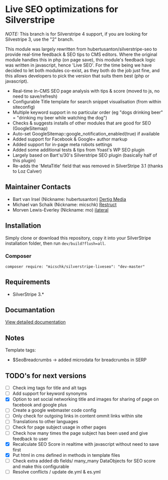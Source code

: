 # Live SEO optimizations for Silverstripe

*NOTE:* This branch is for Silverstripe 4 support, if you are looking for Silvestripe 3, use the "2" branch.

This module was largely rewritten from hubertusanton/silverstripe-seo to provide real-time feedback & SEO tips to CMS editors. Where the original module handles this in php (on page save), this module's feedback logic was written in javascript, hence 'Live SEO'. For the time being we have decided to let both modules co-exist, as they both do the job just fine, and this allows developers to pick the version that suits them best (php or javascript).

- Real-time in-CMS SEO page analysis with tips & score (moved to js, no need to save/refresh)
- Configurable Title template for search snippet visualisation (from within siteconfig)
- Multiple keyword support in no particular order (eg "dogs drinking beer" = "drinking my beer while watching the dog")
- Checks & suggests installs of other modules that are good for SEO (GoogleSitemap)
- Auto-set GoogleSitemap::google_notification_enabled(true) if available
- Added support for Facebook & Google+ author markup
- Added support for in-page meta robots settings
- Added some additional tests & tips from Yoast's WP SEO plugin
- Largely based on Bart's/30's Silverstripe SEO plugin (basically half of this plugin)
- Re-adds the 'MetaTitle' field that was removed in SilverStripe 3.1 (thanks to Loz Calver)

## Maintainer Contacts

* Bart van Irsel (Nickname: hubertusanton) [Dertig Media](http://www.30.nl)
* Michael van Schaik (Nickname: micschk) [Restruct](http://restruct.nl)
* Morven Lewis-Everley (Nickname: mo) [ilateral](http://ilateralweb.co.uk)

## Installation

Simply clone or download this repository, copy it into your SilverStripe installation folder, then run `dev/build?flush=all`.

### Composer

```
composer require: "micschk/silverstripe-liveseo": "dev-master"
```

## Requirements

* SilverStripe 3.*

## Documantation

[View detailed documentation](docs/en/index.md)

## Notes

Template tags:
- $SeoBreadcrumbs -> added microdata for breadcrumbs in SERP

## TODO's for next versions

- [ ] Check img tags for title and alt tags
- [ ] Add support for keyword synonyms
- [x] Option to set social networking title and images for sharing of page on facebook and google plus
- [ ] Create a google webmaster code config 
- [ ] Only check for outgoing links in content ommit links within site
- [ ] Translations to other languages
- [ ] Check for page subject usage in other pages
- [ ] Check how many times the page subject has been used and give feedback to user
- [x] Recalculate SEO Score in realtime with javascript without need to save first
- [x] Put html in cms defined in methods in template files
- [ ] Check extra added db fields/ many_many DataObjects for SEO score and make this configurable
- [ ] Resolve conflicts / update de.yml & es.yml
